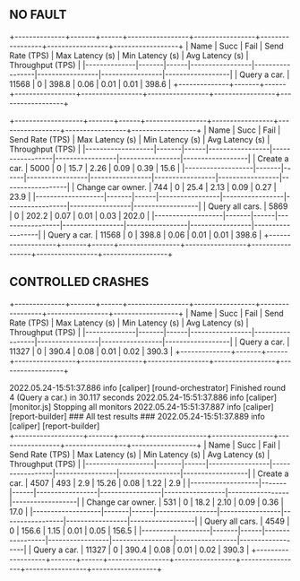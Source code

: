 ## NO FAULT

+--------------+-------+------+-----------------+-----------------+-----------------+-----------------+------------------+
| Name         | Succ  | Fail | Send Rate (TPS) | Max Latency (s) | Min Latency (s) | Avg Latency (s) | Throughput (TPS) |
|--------------|-------|------|-----------------|-----------------|-----------------|-----------------|------------------|
| Query a car. | 11568 | 0    | 398.8           | 0.06            | 0.01            | 0.01            | 398.6            |
+--------------+-------+------+-----------------+-----------------+-----------------+-----------------+------------------+

+-------------------+-------+------+-----------------+-----------------+-----------------+-----------------+------------------+
| Name              | Succ  | Fail | Send Rate (TPS) | Max Latency (s) | Min Latency (s) | Avg Latency (s) | Throughput (TPS) |
|-------------------|-------|------|-----------------|-----------------|-----------------|-----------------|------------------|
| Create a car.     | 5000  | 0    | 15.7            | 2.26            | 0.09            | 0.39            | 15.6             |
|-------------------|-------|------|-----------------|-----------------|-----------------|-----------------|------------------|
| Change car owner. | 744   | 0    | 25.4            | 2.13            | 0.09            | 0.27            | 23.9             |
|-------------------|-------|------|-----------------|-----------------|-----------------|-----------------|------------------|
| Query all cars.   | 5869  | 0    | 202.2           | 0.07            | 0.01            | 0.03            | 202.0            |
|-------------------|-------|------|-----------------|-----------------|-----------------|-----------------|------------------|
| Query a car.      | 11568 | 0    | 398.8           | 0.06            | 0.01            | 0.01            | 398.6            |
+-------------------+-------+------+-----------------+-----------------+-----------------+-----------------+------------------+

## CONTROLLED CRASHES

+--------------+-------+------+-----------------+-----------------+-----------------+-----------------+------------------+
| Name         | Succ  | Fail | Send Rate (TPS) | Max Latency (s) | Min Latency (s) | Avg Latency (s) | Throughput (TPS) |
|--------------|-------|------|-----------------|-----------------|-----------------|-----------------|------------------|
| Query a car. | 11327 | 0    | 390.4           | 0.08            | 0.01            | 0.02            | 390.3            |
+--------------+-------+------+-----------------+-----------------+-----------------+-----------------+------------------+

2022.05.24-15:51:37.886 info  [caliper] [round-orchestrator] 	Finished round 4 (Query a car.) in 30.117 seconds
2022.05.24-15:51:37.886 info  [caliper] [monitor.js] 	Stopping all monitors
2022.05.24-15:51:37.887 info  [caliper] [report-builder] 	### All test results ###
2022.05.24-15:51:37.889 info  [caliper] [report-builder] 	
+-------------------+-------+------+-----------------+-----------------+-----------------+-----------------+------------------+
| Name              | Succ  | Fail | Send Rate (TPS) | Max Latency (s) | Min Latency (s) | Avg Latency (s) | Throughput (TPS) |
|-------------------|-------|------|-----------------|-----------------|-----------------|-----------------|------------------|
| Create a car.     | 4507  | 493  | 2.9             | 15.26           | 0.08            | 1.22            | 2.9              |
|-------------------|-------|------|-----------------|-----------------|-----------------|-----------------|------------------|
| Change car owner. | 531   | 0    | 18.2            | 2.10            | 0.09            | 0.36            | 17.0             |
|-------------------|-------|------|-----------------|-----------------|-----------------|-----------------|------------------|
| Query all cars.   | 4549  | 0    | 156.6           | 1.15            | 0.01            | 0.05            | 156.5            |
|-------------------|-------|------|-----------------|-----------------|-----------------|-----------------|------------------|
| Query a car.      | 11327 | 0    | 390.4           | 0.08            | 0.01            | 0.02            | 390.3            |
+-------------------+-------+------+-----------------+-----------------+-----------------+-----------------+------------------+